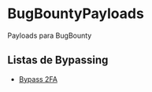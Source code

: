# BugBountyPayloads
Payloads para BugBounty

## Listas de Bypassing

- [Bypass 2FA](https://github.com/xNaughty/BugBountyPayloads/blob/main/Bypass%202FA.md)
